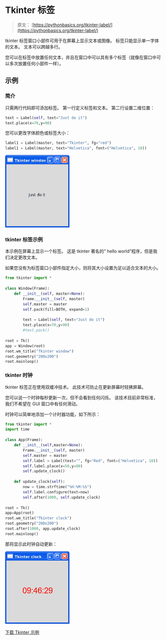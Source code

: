 # Tkinter 标签

> 原文： [https://pythonbasics.org/tkinter-label/](https://pythonbasics.org/tkinter-label/)

tkinter 标签窗口小部件可用于在屏幕上显示文本或图像。 标签只能显示单一字体的文本。 文本可以跨越多行。

您可以在标签中放置任何文本，并且在窗口中可以具有多个标签（就像在窗口中可以多次放置任何小部件一样）。



## 示例

### 简介

只需两行代码即可添加标签。 第一行定义标签和文本。 第二行设置二维位置：

```py
text = Label(self, text="Just do it")
text.place(x=70,y=90)

```

您可以更改字体颜色或标签大小：

```py
label1 = Label(master, text="Tkinter", fg="red")
label1 = Label(master, text="Helvetica", font=("Helvetica", 18))

```

![tkinter label](img/de50db4d8c83ca3e879b7e5b6684a3bd.jpg)

### tkinter 标签示例

本示例在屏幕上显示一个标签。 这是 tkinter 著名的“ hello world”程序，但是我们决定更改文本。

如果您没有为标签窗口小部件指定大小，则将其大小设置为足以适合文本的大小。

```py
from tkinter import *

class Window(Frame):
    def __init__(self, master=None):
        Frame.__init__(self, master)
        self.master = master
        self.pack(fill=BOTH, expand=1)

        text = Label(self, text="Just do it")
        text.place(x=70,y=90)
        #text.pack()

root = Tk()
app = Window(root)
root.wm_title("Tkinter window")
root.geometry("200x200")
root.mainloop()

```

### tkinter 时钟

tkinter 标签正在使用双缓冲技术。 此技术可防止在更新屏幕时轻拂屏幕。

您可以说一个时钟每秒更新一次，但不会看到任何闪烁。 该技术目前非常标准，我们不希望在 GUI 窗口中有任何滑动。

时钟可以简单地添加一个计时器功能，如下所示：

```py
from tkinter import *
import time

class App(Frame):
    def __init__(self,master=None):
        Frame.__init__(self, master)
        self.master = master
        self.label = Label(text="", fg="Red", font=("Helvetica", 18))
        self.label.place(x=50,y=80)
        self.update_clock()

    def update_clock(self):
        now = time.strftime("%H:%M:%S")
        self.label.configure(text=now)
        self.after(1000, self.update_clock)

root = Tk()
app=App(root)
root.wm_title("Tkinter clock")
root.geometry("200x200")
root.after(1000, app.update_clock)
root.mainloop()

```

那将显示此时钟自动更新：

![tkinter clock](img/5db8ee11bbc4bf73c598c22f49d4ea4a.jpg)

[下载 Tkinter 示例](https://gum.co/ErLc)